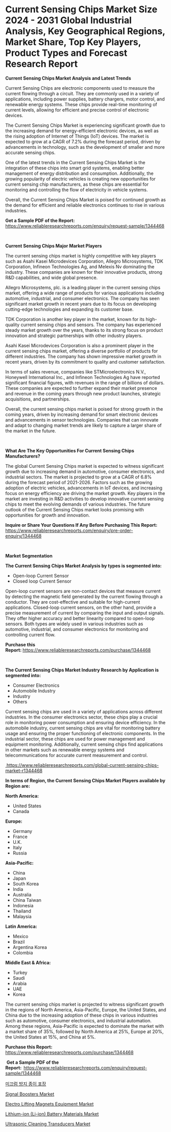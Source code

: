 <p><h1>Current Sensing Chips Market Size 2024 - 2031 Global Industrial Analysis, Key Geographical Regions, Market Share, Top Key Players, Product Types and Forecast Research Report</h1></p><p><strong>Current Sensing Chips Market Analysis and Latest Trends</strong></p>
<p><p>Current Sensing Chips are electronic components used to measure the current flowing through a circuit. They are commonly used in a variety of applications, including power supplies, battery chargers, motor control, and renewable energy systems. These chips provide real-time monitoring of current levels, allowing for efficient and precise control of electronic devices.</p><p>The Current Sensing Chips Market is experiencing significant growth due to the increasing demand for energy-efficient electronic devices, as well as the rising adoption of Internet of Things (IoT) devices. The market is expected to grow at a CAGR of 7.2% during the forecast period, driven by advancements in technology, such as the development of smaller and more accurate sensing chips.</p><p>One of the latest trends in the Current Sensing Chips Market is the integration of these chips into smart grid systems, enabling better management of energy distribution and consumption. Additionally, the growing popularity of electric vehicles is creating new opportunities for current sensing chip manufacturers, as these chips are essential for monitoring and controlling the flow of electricity in vehicle systems.</p><p>Overall, the Current Sensing Chips Market is poised for continued growth as the demand for efficient and reliable electronics continues to rise in various industries.</p></p>
<p><strong>Get a Sample PDF of the Report:&nbsp;</strong> <a href="https://www.reliableresearchreports.com/enquiry/request-sample/1344468">https://www.reliableresearchreports.com/enquiry/request-sample/1344468</a></p>
<p>&nbsp;</p>
<p><strong>Current Sensing Chips Major Market Players</strong></p>
<p><p>The current sensing chips market is highly competitive with key players such as Asahi Kasei Microdevices Corporation, Allegro Microsystems, TDK Corporation, Infineon Technologies Ag, and Melexis Nv dominating the industry. These companies are known for their innovative products, strong R&D capabilities, and wide global presence.</p><p>Allegro Microsystems, plc. is a leading player in the current sensing chips market, offering a wide range of products for various applications including automotive, industrial, and consumer electronics. The company has seen significant market growth in recent years due to its focus on developing cutting-edge technologies and expanding its customer base.</p><p>TDK Corporation is another key player in the market, known for its high-quality current sensing chips and sensors. The company has experienced steady market growth over the years, thanks to its strong focus on product innovation and strategic partnerships with other industry players.</p><p>Asahi Kasei Microdevices Corporation is also a prominent player in the current sensing chips market, offering a diverse portfolio of products for different industries. The company has shown impressive market growth in recent years, driven by its commitment to quality and customer satisfaction.</p><p>In terms of sales revenue, companies like STMicroelectronics N.V., Honeywell International Inc., and Infineon Technologies Ag have reported significant financial figures, with revenues in the range of billions of dollars. These companies are expected to further expand their market presence and revenue in the coming years through new product launches, strategic acquisitions, and partnerships.</p><p>Overall, the current sensing chips market is poised for strong growth in the coming years, driven by increasing demand for smart electronic devices and advancements in sensor technologies. Companies that can innovate and adapt to changing market trends are likely to capture a larger share of the market in the future.</p></p>
<p>&nbsp;</p>
<p><strong>What Are The Key Opportunities For Current Sensing Chips Manufacturers?</strong></p>
<p><p>The global Current Sensing Chips market is expected to witness significant growth due to increasing demand in automotive, consumer electronics, and industrial sectors. The market is projected to grow at a CAGR of 6.8% during the forecast period of 2021-2026. Factors such as the growing adoption of electric vehicles, advancements in IoT devices, and increasing focus on energy efficiency are driving the market growth. Key players in the market are investing in R&D activities to develop innovative current sensing chips to meet the evolving demands of various industries. The future outlook of the Current Sensing Chips market looks promising with opportunities for growth and innovation.</p></p>
<p><strong>Inquire or Share Your Questions If Any Before Purchasing This Report:</strong> <a href="https://www.reliableresearchreports.com/enquiry/pre-order-enquiry/1344468">https://www.reliableresearchreports.com/enquiry/pre-order-enquiry/1344468</a></p>
<p>&nbsp;</p>
<p><strong>Market Segmentation</strong></p>
<p><strong>The Current Sensing Chips Market Analysis by types is segmented into:</strong></p>
<p><ul><li>Open-loop Current Sensor</li><li>Closed loop Current Sensor</li></ul></p>
<p><p>Open-loop current sensors are non-contact devices that measure current by detecting the magnetic field generated by the current flowing through a conductor. They are cost-effective and suitable for high-current applications. Closed-loop current sensors, on the other hand, provide a precise measurement of current by comparing the input and output signals. They offer higher accuracy and better linearity compared to open-loop sensors. Both types are widely used in various industries such as automotive, industrial, and consumer electronics for monitoring and controlling current flow.</p></p>
<p><strong>Purchase this Report:&nbsp;</strong><a href="https://www.reliableresearchreports.com/purchase/1344468">https://www.reliableresearchreports.com/purchase/1344468</a></p>
<p>&nbsp;</p>
<p><strong>The Current Sensing Chips Market Industry Research by Application is segmented into:</strong></p>
<p><ul><li>Consumer Electronics</li><li>Automobile Industry</li><li>Industry</li><li>Others</li></ul></p>
<p><p>Current sensing chips are used in a variety of applications across different industries. In the consumer electronics sector, these chips play a crucial role in monitoring power consumption and ensuring device efficiency. In the automobile industry, current sensing chips are vital for monitoring battery usage and ensuring the proper functioning of electronic components. In the industrial sector, these chips are used for power management and equipment monitoring. Additionally, current sensing chips find applications in other markets such as renewable energy systems and telecommunications for accurate current measurement and control.</p></p>
<p><a href="https://www.reliableresearchreports.com/global-current-sensing-chips-market-r1344468">&nbsp;https://www.reliableresearchreports.com/global-current-sensing-chips-market-r1344468</a></p>
<p><strong>In terms of Region, the Current Sensing Chips Market Players available by Region are:</strong></p>
<p>
    <p> <strong> North America: </strong>
        <ul>
            <li>United States</li>
            <li>Canada</li>
        </ul>
        </p> 
    <p> <strong> Europe: </strong>
        <ul>
            <li>Germany</li>
            <li>France</li>
            <li>U.K.</li>
            <li>Italy</li>
            <li>Russia</li>
        </ul>
        </p> 
    <p> <strong> Asia-Pacific: </strong>
        <ul>
            <li>China</li>
            <li>Japan</li>
            <li>South Korea</li>
            <li>India</li>
            <li>Australia</li>
            <li>China Taiwan</li>
            <li>Indonesia</li>
            <li>Thailand</li>
            <li>Malaysia</li>
        </ul>
        </p> 
    <p> <strong> Latin America: </strong>
        <ul>
            <li>Mexico</li>
            <li>Brazil</li>
            <li>Argentina Korea</li>
            <li>Colombia</li>
        </ul>
        </p> 
    <p> <strong> Middle East & Africa: </strong>
        <ul>
            <li>Turkey</li>
            <li>Saudi</li>
            <li>Arabia</li>
            <li>UAE</li>
            <li>Korea</li>
        </ul>
    </p>
    </p>
<p><p>The current sensing chips market is projected to witness significant growth in the regions of North America, Asia-Pacific, Europe, the United States, and China due to the increasing adoption of these chips in various industries such as automotive, consumer electronics, and industrial automation. Among these regions, Asia-Pacific is expected to dominate the market with a market share of 35%, followed by North America at 25%, Europe at 20%, the United States at 15%, and China at 5%.</p></p>
<p><strong>Purchase this Report: </strong><a href="https://www.reliableresearchreports.com/purchase/1344468">https://www.reliableresearchreports.com/purchase/1344468</a></p>
<p>&nbsp;<strong>Get a Sample PDF of the Report:&nbsp;&nbsp;</strong><a href="https://www.reliableresearchreports.com/enquiry/request-sample/1344468">https://www.reliableresearchreports.com/enquiry/request-sample/1344468</a></p>
<p><strong></strong></p>
<p><p><a href="https://github.com/bbbexter1/Market-Research-Report-List-1/blob/main/349801491343.md">미끄럼 방지 종이 포장</a></p><p><a href="https://issuu.com/reportprime-2/docs/signal-boosters-market-size-2030.pptx">Signal Boosters Market</a></p><p><a href="https://github.com/changoleonlaverguenzanoexiste/Market-Research-Report-List-3/blob/main/electro-lifting-magnets-equipment-market.md">Electro Lifting Magnets Equipment Market</a></p><p><a href="https://github.com/tamvrosiya/Market-Research-Report-List-4/blob/main/lithium-ion-li-ion-battery-materials-market.md">Lithium-ion (Li-ion) Battery Materials Market</a></p><p><a href="https://issuu.com/reportprime-2/docs/ultrasonic-cleaning-transducers-market-size-2030.p">Ultrasonic Cleaning Transducers Market</a></p></p>